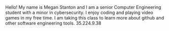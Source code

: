 Hello! My name is Megan Stanton and I am a senior Computer Engineering student with a minor in cybersecurity. I enjoy coding and playing video games in my free time. I am taking this class to learn more about github and other software engineering tools.
35.224.9.38
